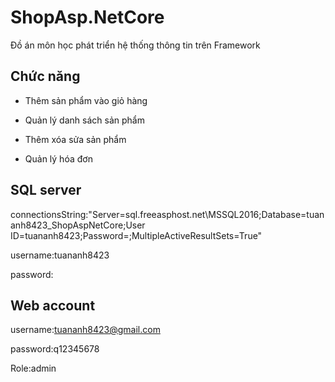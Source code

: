 # ShopAsp.NetCore
Đồ án môn học phát triển hệ thống thông tin trên Framework

## Chức năng
* Thêm sản phẩm vào giỏ hàng

* Quản lý danh sách sản phẩm

* Thêm xóa sửa sản phẩm

* Quản lý hóa đơn

## SQL server
connectionsString:"Server=sql.freeasphost.net\\MSSQL2016;Database=tuananh8423_ShopAspNetCore;User ID=tuananh8423;Password=;MultipleActiveResultSets=True"

username:tuananh8423

password:


## Web account

username:tuananh8423@gmail.com

password:q12345678

Role:admin

